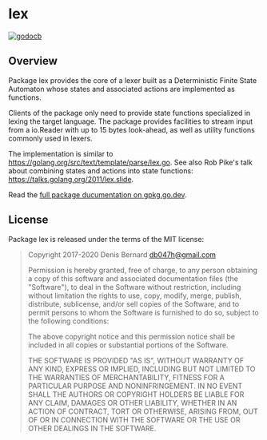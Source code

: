 # lex

[![godocb]][godoc]

## Overview

Package lex provides the core of a lexer built as a Deterministic Finite State
Automaton whose states and associated actions are implemented as functions.

Clients of the package only need to provide state functions specialized in
lexing the target language. The package provides facilities to stream input
from a io.Reader with up to 15 bytes look-ahead, as well as utility functions
commonly used in lexers.

The implementation is similar to https://golang.org/src/text/template/parse/lex.go.
See also Rob Pike's talk about combining states and actions into state
functions: https://talks.golang.org/2011/lex.slide.

Read the [full package ducumentation on gpkg.go.dev][godoc].

## License

Package lex is released under the terms of the MIT license:

> Copyright 2017-2020 Denis Bernard <db047h@gmail.com>
>
> Permission is hereby granted, free of charge, to any person obtaining a copy of
> this software and associated documentation files (the "Software"), to deal in
> the Software without restriction, including without limitation the rights to
> use, copy, modify, merge, publish, distribute, sublicense, and/or sell copies of
> the Software, and to permit persons to whom the Software is furnished to do so,
> subject to the following conditions:
>
> The above copyright notice and this permission notice shall be included in all
> copies or substantial portions of the Software.
>
> THE SOFTWARE IS PROVIDED "AS IS", WITHOUT WARRANTY OF ANY KIND, EXPRESS OR
> IMPLIED, INCLUDING BUT NOT LIMITED TO THE WARRANTIES OF MERCHANTABILITY, FITNESS
> FOR A PARTICULAR PURPOSE AND NONINFRINGEMENT. IN NO EVENT SHALL THE AUTHORS OR
> COPYRIGHT HOLDERS BE LIABLE FOR ANY CLAIM, DAMAGES OR OTHER LIABILITY, WHETHER
> IN AN ACTION OF CONTRACT, TORT OR OTHERWISE, ARISING FROM, OUT OF OR IN
> CONNECTION WITH THE SOFTWARE OR THE USE OR OTHER DEALINGS IN THE SOFTWARE.

[godoc]: https://pkg.go.dev/github.com/db47h/lex?tab=doc
[godocb]: https://img.shields.io/badge/go.dev-reference-blue
